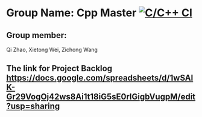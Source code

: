 # Group Name: Cpp Master [![C/C++ CI](https://github.com/LavinWong/CS555/actions/workflows/c-cpp.yml/badge.svg?branch=main)](https://github.com/LavinWong/CS555/actions/workflows/c-cpp.yml)


## Group member:
Qi	Zhao,
Xietong	Wei,
Zichong	Wang

## The link for Project Backlog https://docs.google.com/spreadsheets/d/1wSAlK-Gr29VogOj42ws8Ai1t18iG5sE0rlGigbVugpM/edit?usp=sharing
